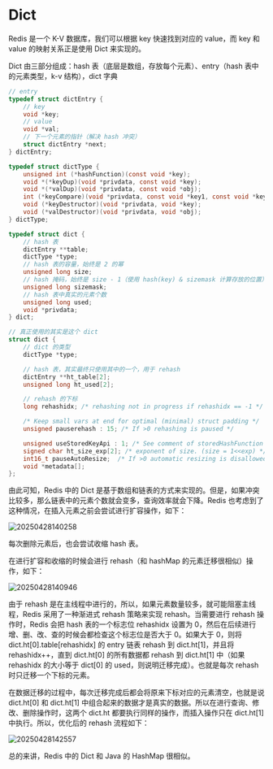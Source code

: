 # Dict

Redis 是一个 K-V 数据库，我们可以根据 key 快速找到对应的 value，而 key 和 value 的映射关系正是使用 Dict 来实现的。

Dict 由三部分组成：hash 表（底层是数组，存放每个元素）、entry（hash 表中的元素类型，k-v 结构），dict 字典

```c
// entry
typedef struct dictEntry {
    // key
    void *key;
    // value
    void *val;
    // 下一个元素的指针（解决 hash 冲突）
    struct dictEntry *next;
} dictEntry;

typedef struct dictType {
    unsigned int (*hashFunction)(const void *key);
    void *(*keyDup)(void *privdata, const void *key);
    void *(*valDup)(void *privdata, const void *obj);
    int (*keyCompare)(void *privdata, const void *key1, const void *key2);
    void (*keyDestructor)(void *privdata, void *key);
    void (*valDestructor)(void *privdata, void *obj);
} dictType;

typedef struct dict {
    // hash 表
    dictEntry **table;
    dictType *type;
    // hash 表的容量，始终是 2 的幂
    unsigned long size;
    // hash 掩码，始终是 size - 1（使用 hash(key) & sizemask 计算存放的位置）
    unsigned long sizemask;
    // hash 表中真实的元素个数
    unsigned long used;
    void *privdata;
} dict;

// 真正使用的其实是这个 dict
struct dict {
    // dict 的类型
    dictType *type;

    // hash 表，其实最终只使用其中的一个，用于 rehash
    dictEntry **ht_table[2];
    unsigned long ht_used[2];

    // rehash 的下标
    long rehashidx; /* rehashing not in progress if rehashidx == -1 */

    /* Keep small vars at end for optimal (minimal) struct padding */
    unsigned pauserehash : 15; /* If >0 rehashing is paused */

    unsigned useStoredKeyApi : 1; /* See comment of storedHashFunction above */
    signed char ht_size_exp[2]; /* exponent of size. (size = 1<<exp) */
    int16_t pauseAutoResize;  /* If >0 automatic resizing is disallowed (<0 indicates coding error) */
    void *metadata[];
};
```

由此可知，Redis 中的 Dict 是基于数组和链表的方式来实现的。但是，如果冲突比较多，那么链表中的元素个数就会变多，查询效率就会下降。Redis 也考虑到了这种情况，在插入元素之前会尝试进行扩容操作，如下：

![20250428140258](https://djfmdresources.oss-cn-hangzhou.aliyuncs.com/athena/2025-04-28/20250428140258.png)

每次删除元素后，也会尝试收缩 hash 表。

在进行扩容和收缩的时候会进行 rehash（和 hashMap 的元素迁移很相似）操作，如下：

![20250428140946](https://djfmdresources.oss-cn-hangzhou.aliyuncs.com/athena/2025-04-28/20250428140946.png)

由于 rehash 是在主线程中进行的，所以，如果元素数量较多，就可能阻塞主线程，Redis 采用了一种渐进式 rehash 策略来实现 rehash。当需要进行 rehash 操作时，Redis 会把 hash 表的一个标志位 rehashidx 设置为 0，然后在后续进行增、删、改、查的时候会都检查这个标志位是否大于 0。如果大于 0，则将 dict.ht[0].table[rehashidx] 的 entry 链表 rehash 到 dict.ht[1]，并且将 rehashidx++，直到 dict.ht[0] 的所有数据都 rehash 到 dict.ht[1] 中（如果 rehashidx 的大小等于 dict[0] 的 used，则说明迁移完成）。也就是每次 rehash 时只迁移一个下标的元素。

在数据迁移的过程中，每次迁移完成后都会将原来下标对应的元素清空，也就是说 dict.ht[0] 和 dict.ht[1] 中组合起来的数据才是真实的数据。所以在进行查询、修改、删除操作时，这两个 dict.ht 都要执行同样的操作，而插入操作只在 dict.ht[1] 中执行。所以，优化后的 rehash 流程如下：

![20250428142557](https://djfmdresources.oss-cn-hangzhou.aliyuncs.com/athena/2025-04-28/20250428142557.png)

总的来讲，Redis 中的 Dict 和 Java 的 HashMap 很相似。
